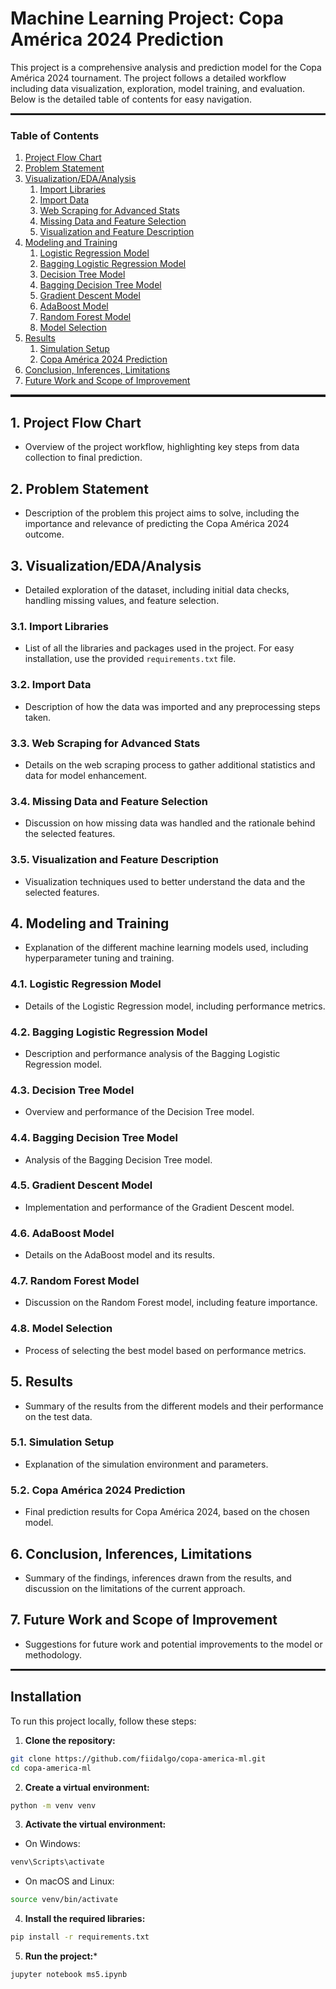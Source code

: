 # Machine Learning Project: Copa América 2024 Prediction

This project is a comprehensive analysis and prediction model for the Copa América 2024 tournament. The project follows a detailed workflow including data visualization, exploration, model training, and evaluation. Below is the detailed table of contents for easy navigation.

<hr style="height:2.4pt">

### Table of Contents
1. [Project Flow Chart](#flowchart)
1. [Problem Statement](#problemstatement)
1. [Visualization/EDA/Analysis](#eda)
    1. [Import Libraries](#lib)
    1. [Import Data](#data)
    1. [Web Scraping for Advanced Stats](#scraping)
    1. [Missing Data and Feature Selection](#missingandfeatures)
    1. [Visualization and Feature Description](#viz)
1. [Modeling and Training](#model)
    1. [Logistic Regression Model](#lr)
    1. [Bagging Logistic Regression Model](#lrbag)
    1. [Decision Tree Model](#dt)
    1. [Bagging Decision Tree Model](#dtbag)
    1. [Gradient Descent Model](#gd)
    1. [AdaBoost Model](#ada)
    1. [Random Forest Model](#rf)
    1. [Model Selection](#selection)
1. [Results](#results)
    1. [Simulation Setup](#sim)
    1. [Copa América 2024 Prediction](#ca24)
1. [Conclusion, Inferences, Limitations](#conclusion)
1. [Future Work and Scope of Improvement](#future)

<hr style="height:2.4pt">

## <a id="flowchart"></a>1. Project Flow Chart
- Overview of the project workflow, highlighting key steps from data collection to final prediction.

## <a id="problemstatement"></a>2. Problem Statement
- Description of the problem this project aims to solve, including the importance and relevance of predicting the Copa América 2024 outcome.

## <a id="eda"></a>3. Visualization/EDA/Analysis
- Detailed exploration of the dataset, including initial data checks, handling missing values, and feature selection.

### <a id="lib"></a>3.1. Import Libraries
- List of all the libraries and packages used in the project. For easy installation, use the provided `requirements.txt` file.

### <a id="data"></a>3.2. Import Data
- Description of how the data was imported and any preprocessing steps taken.

### <a id="scraping"></a>3.3. Web Scraping for Advanced Stats
- Details on the web scraping process to gather additional statistics and data for model enhancement.

### <a id="missingandfeatures"></a>3.4. Missing Data and Feature Selection
- Discussion on how missing data was handled and the rationale behind the selected features.

### <a id="viz"></a>3.5. Visualization and Feature Description
- Visualization techniques used to better understand the data and the selected features.

## <a id="model"></a>4. Modeling and Training
- Explanation of the different machine learning models used, including hyperparameter tuning and training.

### <a id="lr"></a>4.1. Logistic Regression Model
- Details of the Logistic Regression model, including performance metrics.

### <a id="lrbag"></a>4.2. Bagging Logistic Regression Model
- Description and performance analysis of the Bagging Logistic Regression model.

### <a id="dt"></a>4.3. Decision Tree Model
- Overview and performance of the Decision Tree model.

### <a id="dtbag"></a>4.4. Bagging Decision Tree Model
- Analysis of the Bagging Decision Tree model.

### <a id="gd"></a>4.5. Gradient Descent Model
- Implementation and performance of the Gradient Descent model.

### <a id="ada"></a>4.6. AdaBoost Model
- Details on the AdaBoost model and its results.

### <a id="rf"></a>4.7. Random Forest Model
- Discussion on the Random Forest model, including feature importance.

### <a id="selection"></a>4.8. Model Selection
- Process of selecting the best model based on performance metrics.

## <a id="results"></a>5. Results
- Summary of the results from the different models and their performance on the test data.

### <a id="sim"></a>5.1. Simulation Setup
- Explanation of the simulation environment and parameters.

### <a id="ca24"></a>5.2. Copa América 2024 Prediction
- Final prediction results for Copa América 2024, based on the chosen model.

## <a id="conclusion"></a>6. Conclusion, Inferences, Limitations
- Summary of the findings, inferences drawn from the results, and discussion on the limitations of the current approach.

## <a id="future"></a>7. Future Work and Scope of Improvement
- Suggestions for future work and potential improvements to the model or methodology.

<hr style="height:2.4pt">

## Installation

To run this project locally, follow these steps:

1. **Clone the repository:**

```bash
git clone https://github.com/fiidalgo/copa-america-ml.git
cd copa-america-ml
```

2. **Create a virtual environment:**

```bash
python -m venv venv
```

3. **Activate the virtual environment:**

* On Windows:

```bash
venv\Scripts\activate
```

* On macOS and Linux:

```bash
source venv/bin/activate
```

4. **Install the required libraries:**

```bash
pip install -r requirements.txt
```

5. **Run the project:***

```bash
jupyter notebook ms5.ipynb
```
